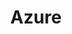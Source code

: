 ---
title: Azure
layout: azure
description: 'Azure'
permalink: /azure/
image: pic03.jpg
nav-menu: false
---